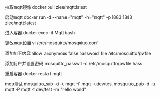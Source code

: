 拉取mqtt镜像
docker pull zlee/mqtt:latest

启动mqtt
docker run -d --name="mqtt" -h="mqtt" -p 1883:1883 zlee/mqtt:latest

进入容器
docker exec -it Mqtt bash

更改mqtt设置
vi /etc/mosquitto/mosquitto.conf

添加如下内容
allow_anonymous false
password_file /etc/mosquitto/pwfile

添加用户并设置密码
mosquitto_passwd -c /etc/mosquitto/pwfile hass

重启容器
docker restart mqtt

mqtt测试
mosquitto_sub -d -u mqtt -P mqtt -t dev/test
mosquitto_pub -d -u mqtt -P mqtt -t dev/test -m "hello world"
